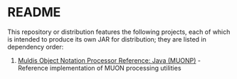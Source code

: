 # README

This repository or distribution features the following projects,
each of which is intended to produce its own JAR for distribution;
they are listed in dependency order:

1. [Muldis Object Notation Processor Reference: Java (MUONP)](docs/Muldis_Object_Notation_Processor_Reference.md) - Reference implementation of MUON processing utilities

